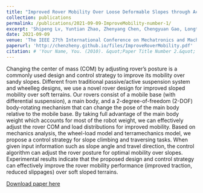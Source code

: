 ```yaml
---
title: "Improved Rover Mobility Over Loose Deformable Slopes through Active Control of Body-Rotating Mechanism"
collection: publications
permalink: /publications/2021-09-09-ImproveMobility-number-1/
excerpt: 'Shipeng Lv, Yuntian Zhao, Zhenyang Chen, Chengyuan Gao, Longteng Hu, and Zhenzhong Jia'
date: 2021-09-09
venue: 'The IEEE 27th International Conference on Mechatronics and Machine Vision in Practice (M2VIP 2021)'
paperurl: 'http://chenzheny.github.io/files/ImproveRoverMobility.pdf'
citation: # 'Your Name, You. (2010). &quot;Paper Title Number 2.&quot; <i>Journal 1</i>. 1(2).'
---
```


Changing the center of mass (COM) by adjusting rover’s posture is a commonly used design and control strategy to improve its mobility over sandy slopes. Different from traditional passive/active suspension system and wheelleg designs, we use a novel rover design for improved sloped
mobility over soft terrains. Our rovers consist of a mobile base (with differential suspension), a main body, and a 2-degree-of-freedom (2-DOF) body-rotating mechanism that can change the pose of the main body relative to the mobile base. By taking full advantage of the main body weight which accounts for most of the robot weight, we can effectively adjust the rover COM and
load distributions for improved mobility. Based on mechanics analysis, the wheel-load model and terramechanics model, we propose a control strategy for slope climbing and traversing tasks. When given input information such as slope angle and travel direction, the control algorithm can adjust the rover posture for optimal mobility over slopes. Experimental results indicate that the proposed design and control strategy can effectively improve the rover mobility performance (improved traction, reduced slippages) over soft sloped terrains.

[Download paper here](http://chenzheny.github.io/files/ImproveRoverMobility.pdf)
